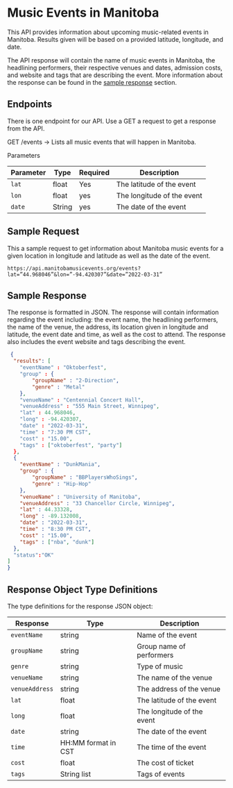 # Music Events in Manitoba

This API provides information about upcoming music-related events in Manitoba. Results given will be based on a provided latitude, longitude, and date.

The API response will contain the name of music events in Manitoba, the headlining performers, their respective venues and dates, admission costs, and website and tags that are describing the event. More information about the response can be found in the [sample response](https://github.com/qinh3uofm/Group8_A3_P1#sample-response) section.

## Endpoints

There is one endpoint for our API. Use a GET a request to get a response from the API. 

GET /events → Lists all music events that will happen in Manitoba.

Parameters

|Parameter|Type|Required|Description|
|---|---|---|---|
|`lat`|float|Yes|The latitude of the event|
|`lon`|float|yes|The longitude of the event|
|`date`|String|yes|The date of the event|

## Sample Request
This a sample request to get information about Manitoba music events for a given location in longitude and latitude as well as the date of the event.
```
https://api.manitobamusicevents.org/events?lat=”44.968046”&lon=”-94.420307”&date=”2022-03-31”
```
## Sample Response
The response is formatted in JSON. The response will contain information regarding the event including: the event name, the headlining performers, the name of the venue, the address, its location given in longitude and latitude, the event date and time, as well as the cost to attend. The response also includes the event website and tags describing the event.

```json
 {
  "results": [
    "eventName" : "Oktoberfest",
    "group" : {
        "groupName" : "2-Direction",
        "genre" : "Metal"
    },
    "venueName" : "Centennial Concert Hall",
    "venueAddress" : "555 Main Street, Winnipeg",
    "lat" : 44.968046,
    "long" : -94.420307,
    "date" : "2022-03-31",
    "time" : "7:30 PM CST",
    "cost" : "15.00",
    "tags" : ["oktoberfest", "party"]
  },
  {
    "eventName" : "DunkMania",
    "group" : {
        "groupName" : "BBPlayersWhoSings",
        "genre" : "Hip-Hop"
    },
    "venueName" : "University of Manitoba",
    "venueAddress" : "33 Chancellor Circle, Winnipeg",
    "lat" : 44.33328,
    "long" : -89.132008,
    "date" : "2022-03-31",
    "time" : "8:30 PM CST",
    "cost" : "15.00",
    "tags" : ["nba", "dunk"]
  },
  "status":"OK"
]
}


```

## Response Object Type Definitions

The type definitions for the response JSON object:


| Response   |  Type  |          Description                               |
|------------|--------|----------------------------------------------------|
|`eventName` |string|Name of the event|
|`groupName` |string|Group name of performers|
|`genre` |string| Type of music|
| `venueName`       | string | The name of the venue                        |
| `venueAddress` | string | The address of the venue                 |
| `lat`   | float    |The latitude of the event|
| `long`| float | The longitude of the event                       |
| `date`| string | The date of the event                      |
| `time`   | HH:MM format in CST    | The time of the event |
|`cost` |float| The cost of ticket|
|`tags`|  String list| Tags of events|
